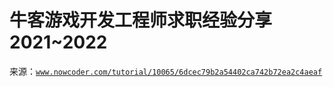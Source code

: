 # 牛客游戏开发工程师求职经验分享 2021~2022

来源：[`www.nowcoder.com/tutorial/10065/6dcec79b2a54402ca742b72ea2c4aeaf`](https://www.nowcoder.com/tutorial/10065/6dcec79b2a54402ca742b72ea2c4aeaf)